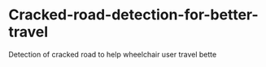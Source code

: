 # Cracked-road-detection-for-better-travel
Detection of cracked road to help wheelchair user travel bette
